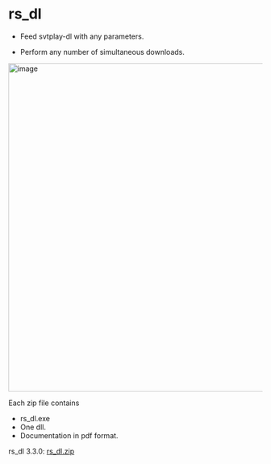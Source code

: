 # rs_dl

* Feed svtplay-dl with any parameters.

* Perform any number of simultaneous downloads.

<img width="714" height="652" alt="image" src="https://github.com/user-attachments/assets/df80bfeb-2b7c-4c5b-aad6-8708c8a3be10" />


Each zip file contains
* rs_dl.exe
* One dll.
* Documentation in pdf format.

rs_dl 3.3.0:
[rs_dl.zip](https://github.com/user-attachments/files/21335066/rs_dl.zip)
